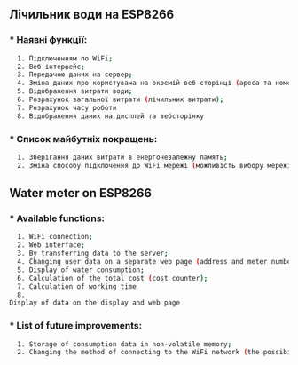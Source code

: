 ## Лічильник води на ESP8266

### * Наявні функції:
```bash
  1. Підключенням по WiFi;
  2. Веб-інтерфейс;
  3. Передачою даних на сервер;
  4. Зміна даних про користувача на окремій веб-сторінці (ареса та номер лічильника);
  5. Відображення витрати води;
  6. Розрахунок загальної витрати (лічильник витрати);
  7. Розрахунок часу роботи
  8. Відображення даних на дисплей та вебсторінку
```
### * Список майбутніх покращень:
```bash
  1. Зберігання даних витрати в енергонезалежну память;
  2. Зміна способу підключення до WiFi мережі (можливість вибору мережі для підключення)
```

## Water meter on ESP8266

### * Available functions:
```bash
  1. WiFi connection;
  2. Web interface;
  3. By transferring data to the server;
  4. Changing user data on a separate web page (address and meter number);
  5. Display of water consumption;
  6. Calculation of the total cost (cost counter);
  7. Calculation of working time
  8.
Display of data on the display and web page
```
### * List of future improvements:
```bash
  1. Storage of consumption data in non-volatile memory;
  2. Changing the method of connecting to the WiFi network (the possibility of choosing a network to connect to)
```
